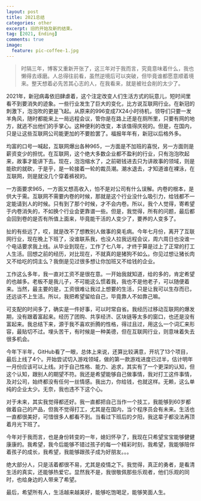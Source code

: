 ```yaml
---
layout: post
title: 2021总结
categories: other
excerpt: 旧的开始及新的结束。
tag: [2021, Ending]
comments: true
image:
  feature: pic-coffee-1.jpg
---
```


> 时隔三年，博客又重新开张了，这三年对于我而言，究竟意味着什么，我也懒得去琢磨。人总得往前看，虽然逆境后可以突破，但毕竟谁都愿意顺着境来。整天想着必先苦其心志的人，在我看来，就是被社会削的太少了。


2021年，新冠病毒依旧肆虐着，这个注定改变人们生活方式的玩意儿，短时间里看不到要消失的迹象。一些行业发生了巨大的变化，比方说互联网行业。在新冠的刺激下，泡泡吹的更是飞起。从原来的996变成7X24小时待机，领导们只要一发羊角风，随时都能来上一局远程会议，管你是在路上还是在厕所里，只要有网的地方，就逃不出他们的手掌心。这种便利的改变，本该值得庆祝的。但是，在国内，只是让这些互联网公司能更加的不要脸罢了。福报年年有，新冠以后格外多。


均富的口号一喊起，互联网爆出各种965，一方面是不加班的喜悦，另一方面则是薪资变少的担忧。在互联网，这个绝大多数企业都不盈利的行业，只有泡泡吹起来，故事才能讲下去。现在，泡泡缩水了，之前砸钱进去只为讲故事的领域，则是能砍的就砍，于是乎，是一轮接着一轮的裁员潮。潮水退去，才知道谁在裸泳，在互联网，则是就没几个穿着裤衩的。


一方面要求965，一方面又想高收入，怕不是对公司有什么误解。内卷的根本，是供大于需。互联网不需要内卷的时候，那就是这个行业没什么吸引力，给钱都不一定能请到人的时候。只有到了那个时候，才不会内卷。所以，我个人觉得，寄希望于内卷消失的，不如换个行业会更靠谱一些。但是，我觉得，所有的问题，最后都会回到卷的是否有所值上面来，毕竟能干活的人变少了，要养的人变多了。


扯的有些远了，哎，就是改不了想教别人做事的臭毛病。今年七月份，离开了互联网行业，现在晚上下班了，没谁联系我，也没人拉我远程会议，周六周日也没谁一个电话要求我上线。从毕业到现在，工作了七八年，才终于算是过上了正常的打工人生活。回想之前的经历，对比现在，不就真的是猪狗不如么。你见过想让猪长肉又不给吃的饲主么？我倒是见过很多想让你加班又不给钱的企业。


工作这么多年，我一直对工资不是很在意。一开始我就知道，给的多的，肯定希望的也越多。老板不是我儿子，不可能这么惯着我，我也不是他老子，可以随便着来。当然，最主要的是，工资很难让我过上想要的生活，只是让我可以生存而已，还远谈不上生活。所以，我把希望留给自己，毕竟靠人不如靠己嘛。


可支配的时间多了，确实是一件好事，可以时常自省。我经历过移动互联网的爆发期，没有跟着富起来。经历了团购、共享经济、区块链等太多的窗口，也还是没有富起来。我总结下来，源于我不喜欢折腾的性格，得过且过，用这么一个词汇来形容，最贴切不过。埋头苦干，有时候是一种美德，但在互联网行业，则意味着失去很多机会。


今年下半年，GitHub看了一眼，总体上来说，还算比较满意，开坑了13个项目，最后上线了4个。开始尝试切入游戏领域，做的第一款游戏进度已过半，估计明年一月份应该可以上线。对于自己性格、能力、追求，其实有了一个更深的认知，但这个认知，跟别人的期望不符。我还是希望能够自己做事情，我对打工这件事情，及对公司，始终都没有任何一丝情感。我出力，你给钱，也就这样。无赖，这么单纯的企业太少。无奈，我也违不下这个心。


对于未来，其实我觉得都还好。我一直都把自己当作一个技工，我能够到60岁都做着自己的产品，但我不觉得打工，尤其是在国内，当个程序员会有未来。生活也一直都很美好，可惜很多人都看不到。当看过下班后的夕阳，我这辈子都没法再顶着月光下班了。


今年对于我而言，也是身份转变的一年，媳妇怀孕了，我现在只希望宝宝能够健健康康的。我希望，我今后能够不错过孩子的每一个精彩时刻，我希望，我能够陪伴着孩子的成长，我希望，我能够跟孩子成为好朋友。。。


绝大部分人，只是活着都很不易，尤其是疫情之下。我觉得，真正的勇者，是看清生活的真实，还能够热爱它。显然我不是，我很敬佩那些乐观者，他们乐观的同时，也给身边的人带来了希望。


最后，希望所有人，生活越来越美好，能够吃饱喝足，能够笑面人生。


































